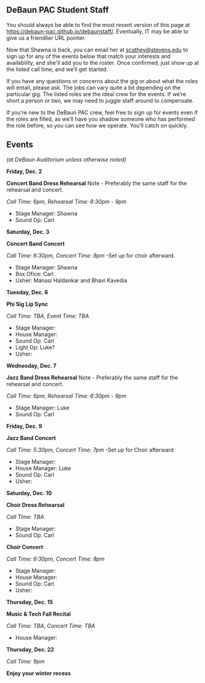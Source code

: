 ## DeBaun PAC Student Staff

You should always be able to find the most resent version of this page at <https://debaun-pac.github.io/debaunstaff/>. Eventually, IT may be able to give us a friendlier URL pointer.

Now that Shawna is back, you can email her at <scathey@stevens.edu>  to sign up for any of the events below that match your interests and availability, and she'll add you to the roster. Once confirmed, just show up at the listed call time, and we’ll get started.

If you have any questions or concerns about the gig or about what the roles will entail, please ask. The jobs can vary quite a bit depending on the particular gig. The listed roles are the ideal crew for the events. If we’re short a person or two, we may need to juggle staff around to compensate.

If you’re new to the DeBaun PAC crew, feel free to sign up for events even if the roles are filled, as we’ll have you shadow someone who has performed the role before, so you can see how we operate. You’ll catch on quickly.


## Events
*(at DeBaun Auditorium unless otherwise noted)*


**Friday, Dec. 2**

**Concert Band Dress Rehearsal**
Note - Preferably the same staff for the rehearsal and concert. 

*Call Time: 6pm, Rehearsal Time: 6:30pm - 9pm*

- Stage Manager: Shawna
- Sound Op: Carl


**Saturday, Dec. 3**

**Concert Band Concert**

*Call Time: 6:30pm, Concert Time: 8pm*
-Set up for choir afterward.

- Stage Manager: Shawna
- Box Ofice: Carl
- Usher: Manasi Haldankar and Bhavi Kavedia


**Tuesday, Dec. 6**

**Phi Sig Lip Sync**

*Call Time: TBA, Event Time: TBA*

- Stage Manager: 
- House Manager:
- Sound Op: Carl
- Light Op: Luke?
- Usher: 

**Wednesday, Dec. 7**

**Jazz Band Dress Rehearsal**
Note - Preferably the same staff for the rehearsal and concert. 

*Call Time: 6pm, Rehearsal Time: 6:30pm - 9pm*

- Stage Manager: Luke
- Sound Op: Carl


**Friday, Dec. 9**

**Jazz Band Concert**

*Call Time: 5:30pm, Concert Time: 7pm*
-Set up for Choir afterward

- Stage Manager: 
- House Manager: Luke
- Sound Op: Carl
- Usher:

**Saturday, Dec. 10**

**Choir Dress Rehearsal**

*Call Time: TBA*

- Stage Manager: 
- Sound Op: Carl



**Choir Concert**

*Call Time: 6:30pm, Concert Time: 8pm*

- Stage Manager: 
- House Manager: 
- Sound Op: Carl
- Usher:


**Thursday, Dec. 15**

**Music & Tech Fall Recital**

*Call Time: TBA, Concert Time: TBA*

- House Manager: 



**Thursday, Dec. 22**

*Call Time: 9pm*

**Enjoy your winter recess**


